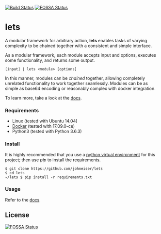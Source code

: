 [![Build Status](https://travis-ci.com/johneiser/lets.svg?branch=master)](https://travis-ci.com/johneiser/lets)
[![FOSSA Status](https://app.fossa.io/api/projects/git%2Bgithub.com%2Fjohneiser%2Flets.svg?type=shield)](https://app.fossa.io/projects/git%2Bgithub.com%2Fjohneiser%2Flets?ref=badge_shield)

# lets

A modular framework for arbitrary action, **lets** enables tasks of varying complexity to be chained together with a consistent and simple interface.

As a modular framework, each module accepts input and options, executes some functionality, and returns some output.

```
[input] | lets <module> [options]
```

In this manner, modules can be *chained* together, allowing completely unrelated functionality to work together seamlessly.  Modules can be as simple as base64 encoding or reasonably complex with docker integration.

To learn more, take a look at the [docs](https://lets.readthedocs.io/en/latest/index.html).

### Requirements

- Linux (tested with Ubuntu 14.04)
- [Docker](https://docs.docker.com/install/linux/docker-ce/ubuntu/>) (tested with 17.09.0-ce)
- Python3 (tested with Python 3.6.3)

### Install

It is highly recommended that you use a [python virtual environment](https://docs.python-guide.org/dev/virtualenvs/#lower-level-virtualenv) for this project; then use *pip* to install the requirements.

```
$ git clone https://github.com/johneiser/lets
$ cd lets
~/lets $ pip install -r requirements.txt
```

### Usage

Refer to the [docs](https://lets.readthedocs.io/en/latest/usage.html)

## License
[![FOSSA Status](https://app.fossa.io/api/projects/git%2Bgithub.com%2Fjohneiser%2Flets.svg?type=large)](https://app.fossa.io/projects/git%2Bgithub.com%2Fjohneiser%2Flets?ref=badge_large)